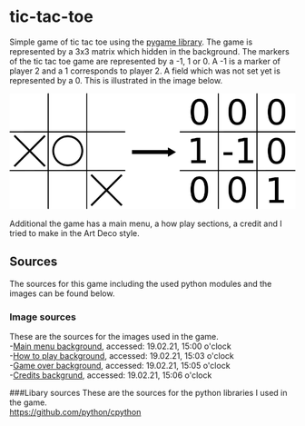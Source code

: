 # tic-tac-toe
Simple game of tic tac toe using the [pygame library](https://www.pygame.org/docs/). The game is represented by a 3x3 matrix which hidden in the background. The markers of the tic tac toe game are represented by a -1, 1 or 0. A -1 is a marker of player 2 and a 1 corresponds to player 2. A field which was not set yet is represented by a 0. This is illustrated in the image below. 

![Infor for the image](/images/github_image.png)

Additional the game has a main menu, a how play sections, a credit and I tried to make in the Art Deco style.

## Sources
The sources for this game including the used python modules and the images can be found below.

### Image sources
These are the sources for the images used in the game.<br>
-[Main menu background](https://wallpapercave.com/wp/wp2468562.jpg), accessed: 19.02.21, 15:00 o'clock <br>
-[How to play background](https://www.amazon.co.uk/Bilderwelten-Non-woven-wallpaper-Landscape-Format/dp/B0842NGV5N), accessed: 19.02.21, 15:03 o'clock <br>
-[Game over background](https://www.miltonandking.com/product/leopard-wallpaper/), accessed: 19.02.21, 15:05 o'clock <br>
-[Credits backgrund](https://www.photomural.com/artdeco.html#/), accessed: 19.02.21, 15:06 o'clock <br>

###Libary sources
These are the sources for the python libraries I used in the game.<br>
https://github.com/python/cpython

